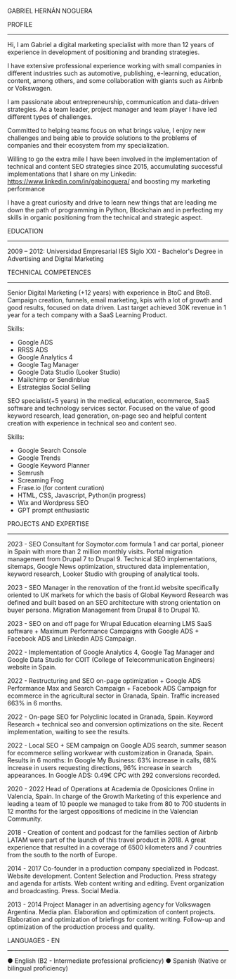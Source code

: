 ﻿GABRIEL HERNÁN NOGUERA 


PROFILE 
________________




Hi, I am Gabriel a digital marketing specialist with more than 12 years of experience in development of positioning and branding strategies.


I have extensive professional experience working with small companies in different industries such as automotive, publishing, e-learning, education, content, among others, and some collaboration with giants such as Airbnb or Volkswagen.


I am passionate about entrepreneurship, communication and data-driven strategies. As a team leader, project manager and team player I have led different types of challenges.


Committed to helping teams focus on what brings value, I enjoy new challenges and being able to provide solutions to the problems of companies and their ecosystem from my specialization.


Willing to go the extra mile I have been involved in the implementation of technical and content SEO strategies since 2015, accumulating successful implementations that I share on my Linkedin: https://www.linkedin.com/in/gabinoguera/ and boosting my marketing performance


I have a great curiosity and drive to learn new things that are leading me down the path of programming in Python, Blockchain and in perfecting my skills in organic positioning from the technical and strategic aspect.


EDUCATION 
________________
2009 – 2012: Universidad Empresarial IES Siglo XXI - Bachelor's Degree in Advertising and Digital Marketing




TECHNICAL COMPETENCES 
________________
Senior Digital Marketing (+12 years) with experience in BtoC and BtoB. Campaign creation, funnels, email marketing, kpis with a lot of growth and good results, focused on data driven. Last target achieved 30K revenue in 1 year for a tech company with a SaaS Learning Product.


Skills:
* Google ADS
* RRSS ADS
* Google Analytics 4
* Google Tag Manager
* Google Data Studio (Looker Studio)
* Mailchimp or Sendinblue
* Estrategias Social Selling


SEO specialist(+5 years) in the medical, education, ecommerce, SaaS software and technology services sector. Focused on the value of good keyword research, lead generation, on-page seo and helpful content creation with experience in technical seo and content seo.


Skills:
* Google Search Console
* Google Trends
* Google Keyword Planner
* Semrush
* Screaming Frog
* Frase.io (for content curation)
* HTML, CSS, Javascript, Python(in progress)
* Wix and Wordpress SEO
* GPT prompt enthusiastic


PROJECTS AND EXPERTISE 
________________
2023 - SEO Consultant for Soymotor.com formula 1 and car portal, pioneer in Spain with more than 2 million monthly visits. Portal migration management from Drupal 7 to Drupal 9. Technical SEO implementations, sitemaps, Google News optimization, structured data implementation, keyword research, Looker Studio with grouping of analytical tools.


2023 - SEO Manager in the renovation of the front.id website specifically oriented to UK markets for which the basis of Global Keyword Research was defined and built based on an SEO architecture with strong orientation on buyer persona. Migration Management from Drupal 8 to Drupal 10.


2023 - SEO on and off page for Wrupal Education elearning LMS SaaS software + Maximum Performance Campaigns with Google ADS + Facebook ADS and Linkedin ADS Campaign.


2022 - Implementation of Google Analytics 4, Google Tag Manager and Google Data Studio for COIT (College of Telecommunication Engineers) website in Spain.


2022 - Restructuring and SEO on-page optimization + Google ADS Performance Max and Search Campaign + Facebook ADS Campaign for ecommerce in the agricultural sector in Granada, Spain. Traffic increased 663% in 6 months.


2022 - On-page SEO for Polyclinic located in Granada, Spain. Keyword Research + technical seo and conversion optimizations on the site. Recent implementation, waiting to see the results.


2022 - Local SEO + SEM campaign on Google ADS search, summer season for ecommerce selling workwear with customization in Granada, Spain. Results in 6 months: In Google My Business: 63% increase in calls, 68% increase in users requesting directions, 96% increase in search appearances. In Google ADS: 0.49€ CPC with 292 conversions recorded.


2020 - 2022 Head of Operations at Academia de Oposiciones Online in Valencia, Spain. In charge of the Growth Marketing of this experience and leading a team of 10 people we managed to take from 80 to 700 students in 12 months for the largest oppositions of medicine in the Valencian Community.


2018 - Creation of content and podcast for the families section of Airbnb LATAM were part of the launch of this travel product in 2018. A great experience that resulted in a coverage of 6500 kilometers and 7 countries from the south to the north of Europe.
 
2014 - 2017 Co-founder in a production company specialized in Podcast. Website development. Content Selection and Production. Press strategy and agenda for artists. Web content writing and editing. Event organization and broadcasting. Press. Social Media.


2013 - 2014 Project Manager in an advertising agency for Volkswagen Argentina. Media plan. Elaboration and optimization of content projects. Elaboration and optimization of briefings for content writing. Follow-up and optimization of the production process and quality.


LANGUAGES - EN
________________




● English (B2 - Intermediate professional proficiency)
● Spanish (Native or bilingual proficiency)